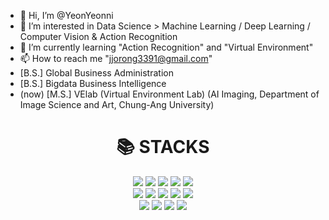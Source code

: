 - 👋 Hi, I’m @YeonYeonni
- 👀 I’m interested in Data Science > Machine Learning / Deep Learning / Computer Vision & Action Recognition
- 🌱 I’m currently learning "Action Recognition" and "Virtual Environment"
- 📫 How to reach me "jjorong3391@gmail.com"
- [B.S.] Global Business Administration
- [B.S.] Bigdata Business Intelligence
- (now) [M.S.] VElab (Virtual Environment Lab) (AI Imaging, Department of Image Science and Art, Chung-Ang University)

<!---
YeonYeonni/YeonYeonni is a ✨ special ✨ repository because its `README.md` (this file) appears on your GitHub profile.
You can click the Preview link to take a look at your changes.
--->

<div align=center><h1>📚 STACKS</h1></div>

<div align=center> 
  <img src="https://img.shields.io/badge/python-3776AB?style=for-the-badge&logo=python&logoColor=white">
  <img src="https://img.shields.io/badge/c++-00599C?style=for-the-badge&logo=c%2B%2B&logoColor=white">
  <img src="https://img.shields.io/badge/R-276DC3?style=for-the-badge&logo=R&logoColor=white">
  <img src="https://img.shields.io/badge/dart-0175C2?style=for-the-badge&logo=dart&logoColor=white">
  <img src="https://img.shields.io/badge/java-007396?style=for-the-badge&logo=java&logoColor=white"> 

  <br>

  <img src="https://img.shields.io/badge/opencv-5C3EE8?style=for-the-badge&logo=opencv&logoColor=white"> 
  <img src="https://img.shields.io/badge/pytorch-EE4C2C?style=for-the-badge&logo=pytorch&logoColor=white">
  <img src="https://img.shields.io/badge/tensorflow-EE4C2C?style=for-the-badge&logo=tensorflow&logoColor=white">
  <img src="https://img.shields.io/badge/scikit learn-F7931E?style=for-the-badge&logo=scikit learn&logoColor=white">
  <img src="https://img.shields.io/badge/Selenium-43B02A?style=for-the-badge&logo=Selenium&logoColor=white">
  <br>
  
  <img src="https://img.shields.io/badge/oracle-F80000?style=for-the-badge&logo=oracle&logoColor=white">
  <img src="https://img.shields.io/badge/mysql-4479A1?style=for-the-badge&logo=mysql&logoColor=white"> 
  <img src="https://img.shields.io/badge/github-181717?style=for-the-badge&logo=github&logoColor=white">
  <img src="https://img.shields.io/badge/git-F05032?style=for-the-badge&logo=git&logoColor=white">
  
</div>
